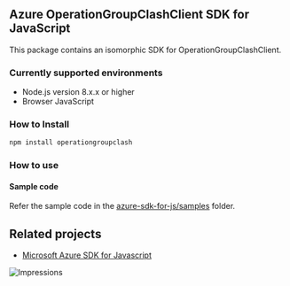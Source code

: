 ## Azure OperationGroupClashClient SDK for JavaScript

This package contains an isomorphic SDK for OperationGroupClashClient.

### Currently supported environments

- Node.js version 8.x.x or higher
- Browser JavaScript

### How to Install

```bash
npm install operationgroupclash
```

### How to use

#### Sample code

Refer the sample code in the [azure-sdk-for-js/samples](https://github.com/Azure/azure-sdk-for-js/tree/master/samples) folder.

## Related projects

- [Microsoft Azure SDK for Javascript](https://github.com/Azure/azure-sdk-for-js)


![Impressions](https://azure-sdk-impressions.azurewebsites.net/api/impressions/azure-sdk-for-js%2Fsdk%2Fcdn%2Farm-cdn%2FREADME.png)